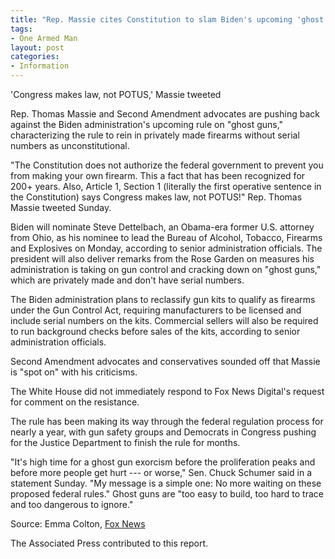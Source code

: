 ```yaml
---
title: "Rep. Massie cites Constitution to slam Biden's upcoming 'ghost gun' rule: 'Congress makes laws'"
tags:
- One Armed Man
layout: post
categories:
- Information
---
```


'Congress makes law, not POTUS,' Massie tweeted

Rep. Thomas Massie and Second Amendment advocates are pushing back against the Biden administration's upcoming rule on "ghost guns," characterizing the rule to rein in privately made firearms without serial numbers as unconstitutional.

"The Constitution does not authorize the federal government to prevent you from making your own firearm. This a fact that has been recognized for 200+ years. Also, Article 1, Section 1 (literally the first operative sentence in the Constitution) says Congress makes law, not POTUS!" Rep. Thomas Massie tweeted Sunday.

Biden will nominate Steve Dettelbach, an Obama-era former U.S. attorney from Ohio, as his nominee to lead the Bureau of Alcohol, Tobacco, Firearms and Explosives on Monday, according to senior administration officials. The president will also deliver remarks from the Rose Garden on measures his administration is taking on gun control and cracking down on "ghost guns," which are privately made and don't have serial numbers.

The Biden administration plans to reclassify gun kits to qualify as firearms under the Gun Control Act, requiring manufacturers to be licensed and include serial numbers on the kits. Commercial sellers will also be required to run background checks before sales of the kits, according to senior administration officials.

Second Amendment advocates and conservatives sounded off that Massie is "spot on" with his criticisms.

The White House did not immediately respond to Fox News Digital's request for comment on the resistance.

The rule has been making its way through the federal regulation process for nearly a year, with gun safety groups and Democrats in Congress pushing for the Justice Department to finish the rule for months.

"It's high time for a ghost gun exorcism before the proliferation peaks and before more people get hurt --- or worse," Sen. Chuck Schumer said in a statement Sunday. "My message is a simple one: No more waiting on these proposed federal rules." Ghost guns are "too easy to build, too hard to trace and too dangerous to ignore."

Source: Emma Colton, [Fox News](https://www.foxnews.com/politics/massie-slams-slam-bidens-anticipated-rule-on-ghost-guns)

The Associated Press contributed to this report.